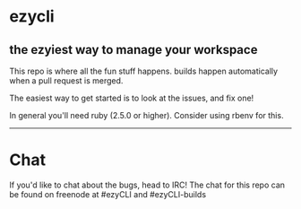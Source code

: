 # ezycli
## the ezyiest way to manage your workspace

This repo is where all the fun stuff happens. builds happen automatically when a pull request is merged. 

The easiest way to get started is to look at the issues, and fix one!

In general you'll need ruby (2.5.0 or higher). Consider using rbenv for this.

---

# Chat

If you'd like to chat about the bugs, head to IRC! The chat for this repo can be found on freenode at #ezyCLI and #ezyCLI-builds

